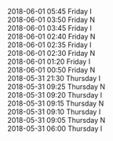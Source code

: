 2018-06-01 05:45 Friday  I  
2018-06-01 03:50 Friday  N  
2018-06-01 03:45 Friday  I  
2018-06-01 02:40 Friday  N  
2018-06-01 02:35 Friday  I  
2018-06-01 02:30 Friday  N  
2018-06-01 01:20 Friday  I  
2018-06-01 00:50 Friday  N  
2018-05-31 21:30 Thursday  I  
2018-05-31 09:25 Thursday  N  
2018-05-31 09:20 Thursday  I  
2018-05-31 09:15 Thursday  N  
2018-05-31 09:10 Thursday  I  
2018-05-31 09:05 Thursday  N  
2018-05-31 06:00 Thursday  I  
